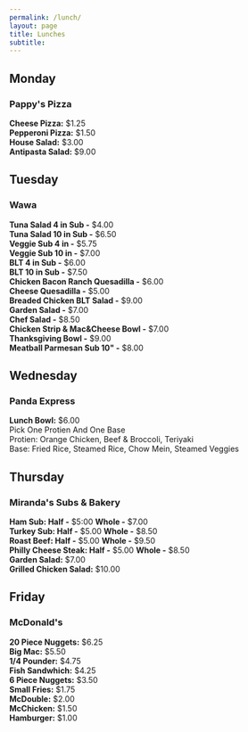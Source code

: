```yaml
---
permalink: /lunch/
layout: page
title: Lunches
subtitle: 
---
```


## Monday
### Pappy's Pizza
**Cheese Pizza:** $1.25<br />
**Pepperoni Pizza:** $1.50<br />
**House Salad:** $3.00<br />
**Antipasta Salad:** $9.00

## Tuesday
### Wawa
**Tuna Salad 4 in Sub -** $4.00<br />
**Tuna Salad 10 in Sub -** $6.50<br />
**Veggie Sub 4 in -** $5.75<br />
**Veggie Sub 10 in -** $7.00<br />
**BLT 4 in Sub -** $6.00<br />
**BLT 10 in Sub -** $7.50<br />
**Chicken Bacon Ranch Quesadilla -** $6.00<br />
**Cheese Quesadilla -** $5.00<br />
**Breaded Chicken BLT Salad -** $9.00<br />
**Garden Salad -** $7.00<br />
**Chef Salad -** $8.50<br />
**Chicken Strip & Mac&Cheese Bowl -** $7.00<br />
**Thanksgiving Bowl -** $9.00<br />
**Meatball Parmesan Sub 10" -** $8.00

## Wednesday
### Panda Express
**Lunch Bowl:** $6.00<br />
Pick One Protien And One Base<br />
Protien: Orange Chicken, Beef & Broccoli, Teriyaki<br />
Base: Fried Rice, Steamed Rice, Chow Mein, Steamed Veggies<br />

## Thursday
### Miranda's Subs & Bakery
**Ham Sub: Half -** $5:00 **Whole -** $7.00<br />
**Turkey Sub: Half -** $5.00 **Whole -** $8.50<br />
**Roast Beef: Half -** $5.00 **Whole -** $9.50<br />
**Philly Cheese Steak: Half -** $5.00 **Whole -** $8.50<br />
**Garden Salad:** $7.00<br />
**Grilled Chicken Salad:** $10.00

## Friday
### McDonald's
**20 Piece Nuggets:** $6.25<br />
**Big Mac:** $5.50<br />
**1/4 Pounder:** $4.75<br />
**Fish Sandwhich:**	$4.25<br />
**6 Piece Nuggets:** $3.50<br />
**Small Fries:** $1.75<br />
**McDouble:** $2.00<br />
**McChicken:** $1.50<br />
**Hamburger:** $1.00

